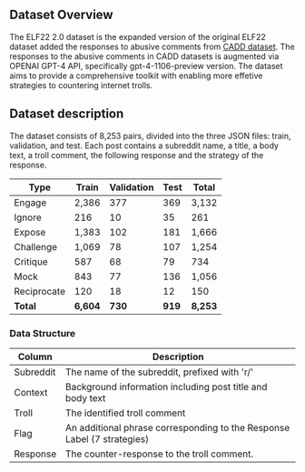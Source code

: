 ## Dataset Overview

The ELF22 2.0 dataset is the expanded version of the original ELF22 dataset added the responses to abusive comments from <a rel="reference" href="https://aclanthology.org/2021.conll-1.43.pdf">CADD dataset</a>.
The responses to the abusive comments in CADD datasets is augmented via OPENAI GPT-4 API, specifically gpt-4-1106-preview version.
The dataset aims to provide a comprehensive toolkit with enabling more effetive strategies to countering internet trolls.

## Dataset description
The dataset consists of 8,253 pairs, divided into the three JSON files: train, validation, and test.
Each post contains a subreddit name, a title, a body text, a troll comment, the following response and the strategy of the response. 

| Type         | Train | Validation | Test | Total |
|--------------|-------|------------|------|-------|
| Engage       | 2,386 | 377        | 369  | 3,132 |
| Ignore       | 216   | 10         | 35   | 261   |
| Expose       | 1,383 | 102        | 181  | 1,666 |
| Challenge    | 1,069 | 78         | 107  | 1,254 |
| Critique     | 587   | 68         | 79   | 734   |
| Mock         | 843   | 77         | 136  | 1,056 |
| Reciprocate  | 120   | 18         | 12   | 150   |
| **Total**    | **6,604** | **730**    | **919** | **8,253** |


### Data Structure

| Column         | Description                                             |
|----------------|---------------------------------------------------------|
| Subreddit      | The name of the subreddit, prefixed with 'r/'          |
| Context        | Background information including post title and body text |
| Troll          | The identified troll comment   |
| Flag           | An additional phrase corresponding to the Response Label (7 strategies) |
| Response       | The counter-response to the troll comment.              |

